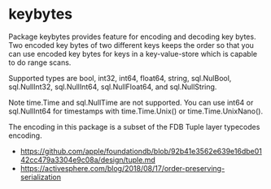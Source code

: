 keybytes
========

Package keybytes provides feature for encoding and decoding key bytes.
Two encoded key bytes of two different keys keeps the order
so that you can use encoded key bytes for keys in a key-value-store
which is capable to do range scans.

Supported types are
bool, int32, int64, float64, string,
sql.NulBool, sql.NullInt32, sql.NullInt64, sql.NullFloat64, and sql.NullString.

Note time.Time and sql.NullTime are not supported.
You can use int64 or sql.NullInt64 for timestamps with time.Time.Unix() or
time.Time.UnixNano().

The encoding in this package is a subset of the FDB Tuple layer typecodes encoding.

* https://github.com/apple/foundationdb/blob/92b41e3562e639e16dbe0142cc479a3304e9c08a/design/tuple.md
* https://activesphere.com/blog/2018/08/17/order-preserving-serialization
